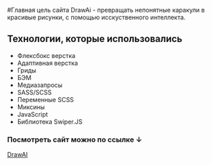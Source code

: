 #Главная цель сайта DrawAi - превращать непонятные каракули в красивые рисунки, с помощью исскуственного интеллекта. 

## Технологии, которые использовались

* Флексбокс верстка
* Адаптивная верстка
* Гриды
* БЭМ
* Медиазапросы
* SASS/SCSS
* Переменные SCSS
* Миксины
* JavaScript
* Библиотека Swiper.JS

### Посмотреть сайт можно по ссылке ↓

[DrawAI](https://webjsd3v.github.io/drawAI/index.html)

